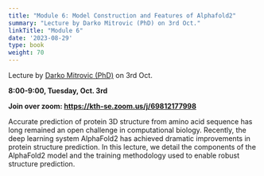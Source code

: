 ```yaml
---
title: "Module 6: Model Construction and Features of Alphafold2"
summary: "Lecture by Darko Mitrovic (PhD) on 3rd Oct."
linkTitle: "Module 6"
date: '2023-08-29'
type: book
weight: 70
---
```


Lecture by [Darko Mitrovic (PhD)](/author/darko-mitrovic/) on 3rd Oct.

**8:00-9:00, Tuesday, Oct. 3rd**

**Join over zoom: https://kth-se.zoom.us/j/69812177998**

Accurate prediction of protein 3D structure from amino acid sequence has long remained an open challenge in computational biology. Recently, the deep learning system AlphaFold2 has achieved dramatic improvements in protein structure prediction. In this lecture, we detail the components of the AlphaFold2 model and the training methodology used to enable robust structure prediction.


